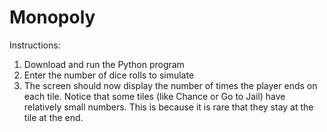 # Monopoly

Instructions:
1. Download and run the Python program
2. Enter the number of dice rolls to simulate
3. The screen should now display the number of times the player ends on each tile. Notice that some tiles (like Chance or Go to Jail) have relatively small numbers. This is because it is rare that they stay at the tile at the end.

